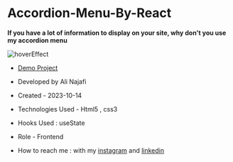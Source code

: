 # Accordion-Menu-By-React

**If you have a lot of information to display on your site, why don't you use my accordion menu**

![hoverEffect](https://github.com/alinajafiweb/HoverEffect/assets/147813870/531e3e73-d2f3-49d2-84e8-e2b51138cec7)



- [Demo Project](https://alinajafiweb.github.io/HoverEffect/)

- Developed by Ali Najafi

- Created - 2023-10-14

- Technologies Used - Html5 , css3
- Hooks Used : useState 

- Role - Frontend

- How to reach me : with my [instagram](https://www.instagram.com/alinajafi_web) and [linkedin](https://www.linkedin.com/in/alinajafi79/)
